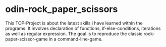 # odin-rock_paper_scissors

This TOP-Project is about the latest skills i have learned within the programs. It involves declaration of functions, if-else-conditions, iterations as well as regular expression. The goal is to reproduce the classic rock-paper-scissor-game in a command-line-game.
